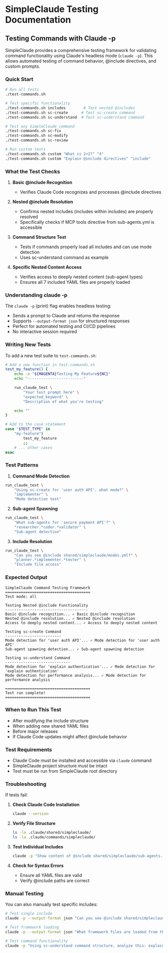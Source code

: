 # SimpleClaude Testing Documentation

## Testing Commands with Claude -p

SimpleClaude provides a comprehensive testing framework for validating command functionality using Claude's headless mode (`claude -p`). This allows automated testing of command behavior, @include directives, and custom prompts.

### Quick Start

```bash
# Run all tests
./test-commands.sh

# Test specific functionality
./test-commands.sh includes        # Test nested @includes
./test-commands.sh sc-create      # Test sc-create command
./test-commands.sh sc-understand  # Test sc-understand command

# Test any SimpleClaude command
./test-commands.sh sc-fix
./test-commands.sh sc-modify
./test-commands.sh sc-review

# Run custom tests
./test-commands.sh custom "What is 2+2?" "4"
./test-commands.sh custom "Explain @include directives" "include"
```

### What the Test Checks

1. **Basic @include Recognition**
   - Verifies Claude Code recognizes and processes @include directives
2. **Nested @include Resolution**

   - Confirms nested includes (includes within includes) are properly resolved
   - Specifically checks if MCP tools directive from sub-agents.yml is accessible

3. **Command Structure Test**

   - Tests if commands properly load all includes and can use mode detection
   - Uses sc-understand command as example

4. **Specific Nested Content Access**
   - Verifies access to deeply nested content (sub-agent types)
   - Ensures all 7 included YAML files are properly loaded

### Understanding claude -p

The `claude -p` (print) flag enables headless testing:

- Sends a prompt to Claude and returns the response
- Supports `--output-format json` for structured responses
- Perfect for automated testing and CI/CD pipelines
- No interactive session required

### Writing New Tests

To add a new test suite to `test-commands.sh`:

```bash
# Add a new function in test-commands.sh
test_my_feature() {
    echo -e "${MAGENTA}Testing My Feature${NC}"
    echo "-------------------------"

    run_claude_test \
        "Your test prompt here" \
        "expected_keyword" \
        "Description of what you're testing"

    echo ""
}

# Add to the case statement
case "$TEST_TYPE" in
    "my-feature")
        test_my_feature
        ;;
    # ... other cases
esac
```

### Test Patterns

1. **Command Mode Detection**

```bash
run_claude_test \
    "Using sc-create for 'user auth API', what mode?" \
    "implementer" \
    "Mode detection test"
```

2. **Sub-agent Spawning**

```bash
run_claude_test \
    "What sub-agents for 'secure payment API'?" \
    "researcher.*coder.*validator" \
    "Sub-agent detection"
```

3. **Include Resolution**

```bash
run_claude_test \
    "Can you see @include shared/simpleclaude/modes.yml?" \
    "planner.*implementer.*tester" \
    "Include file access"
```

### Expected Output

```
SimpleClaude Command Testing Framework
======================================
Test mode: all

Testing Nested @include Functionality
-------------------------------------
Basic @include recognition... ✓ Basic @include recognition
Nested @include resolution... ✓ Nested @include resolution
Access to deeply nested content... ✓ Access to deeply nested content

Testing sc-create Command
-------------------------
Mode detection for 'user auth API'... ✓ Mode detection for 'user auth API'
Sub-agent spawning detection... ✓ Sub-agent spawning detection

Testing sc-understand Command
-----------------------------
Mode detection for 'explain authentication'... ✓ Mode detection for 'explain authentication'
Mode detection for performance analysis... ✓ Mode detection for performance analysis

======================================
Test run complete!
======================================
```

### When to Run This Test

- After modifying the include structure
- When adding new shared YAML files
- Before major releases
- If Claude Code updates might affect @include behavior

### Test Requirements

- Claude Code must be installed and accessible via `claude` command
- SimpleClaude project structure must be intact
- Test must be run from SimpleClaude root directory

### Troubleshooting

If tests fail:

1. **Check Claude Code Installation**

   ```bash
   claude --version
   ```

2. **Verify File Structure**

   ```bash
   ls -la .claude/shared/simpleclaude/
   ls -la .claude/commands/simpleclaude/
   ```

3. **Test Individual Includes**

   ```bash
   claude -p "Show content of @include shared/simpleclaude/sub-agents.yml"
   ```

4. **Check for Syntax Errors**
   - Ensure all YAML files are valid
   - Verify @include paths are correct

### Manual Testing

You can also manually test specific includes:

```bash
# Test single include
claude -p --output-format json "Can you see @include shared/simpleclaude/modes.yml"

# Test framework loading
claude -p --output-format json "What framework files are loaded from the SimpleClaude system?"

# Test command functionality
claude -p "Using sc-understand command structure, analyze this: explain authentication"
```
